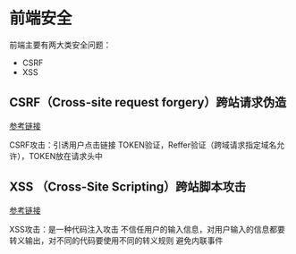 # 前端安全

前端主要有两大类安全问题：
* CSRF
* XSS

## CSRF（Cross-site request forgery）跨站请求伪造
[参考链接](https://segmentfault.com/a/1190000016659945)

CSRF攻击：引诱用户点击链接
TOKEN验证，Reffer验证（跨域请求指定域名允许），TOKEN放在请求头中

## XSS （Cross-Site Scripting）跨站脚本攻击
[参考链接](https://segmentfault.com/a/1190000016551188)

XSS攻击：是一种代码注入攻击
不信任用户的输入信息，对用户输入的信息都要转义输出，对不同的代码要使用不同的转义规则
避免内联事件
